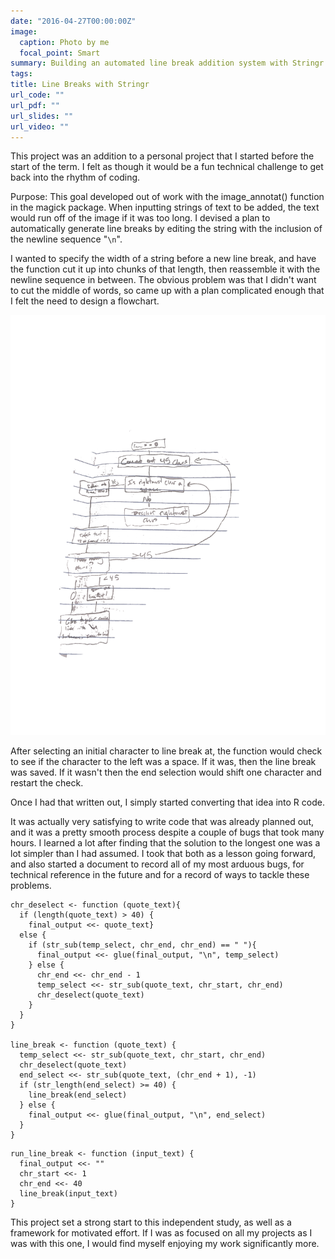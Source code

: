 ```yaml
---
date: "2016-04-27T00:00:00Z"
image:
  caption: Photo by me
  focal_point: Smart
summary: Building an automated line break addition system with Stringr
tags:
title: Line Breaks with Stringr
url_code: ""
url_pdf: ""
url_slides: ""
url_video: ""
---
```


This project was an addition to a personal project that I started before the start of the term. I felt as though it would be a fun technical challenge to get back into the rhythm of coding.

Purpose:
This goal developed out of work with the image_annotat() function in the magick package. When inputting strings of text to be added, the text would run off of the image if it was too long. I devised a plan to automatically generate line breaks by editing the string with the inclusion of the newline sequence "`\n`".

I wanted to specify the width of a string before a new line break, and have the function cut it up into chunks of that length, then reassemble it with the newline sequence in between. The obvious problem was that I didn't want to cut the middle of words, so came up with a plan complicated enough that I felt the need to design a flowchart.

![A photo of the flowchart I wrote out](flow_chart.jpg)

After selecting an initial character to line break at, the function would check to see if the character to the left was a space. If it was, then the line break was saved. If it wasn't then the end selection would shift one character and restart the check.

Once I had that written out, I simply started converting that idea into R code.

It was actually very satisfying to write code that was already planned out, and it was a pretty smooth process despite a couple of bugs that took many hours. I learned a lot after finding that the solution to the longest one was a lot simpler than I had assumed. I took that both as a lesson going forward, and also started a document to record all of my most arduous bugs, for technical reference in the future and for a record of ways to tackle these problems.


```{r define line break function}
chr_deselect <- function (quote_text){
  if (length(quote_text) > 40) {
    final_output <<- quote_text}
  else {
    if (str_sub(temp_select, chr_end, chr_end) == " "){
      final_output <<- glue(final_output, "\n", temp_select)
    } else {
      chr_end <<- chr_end - 1
      temp_select <<- str_sub(quote_text, chr_start, chr_end)
      chr_deselect(quote_text)
    }
  }
}
  
line_break <- function (quote_text) {
  temp_select <<- str_sub(quote_text, chr_start, chr_end)
  chr_deselect(quote_text)
  end_select <<- str_sub(quote_text, (chr_end + 1), -1)
  if (str_length(end_select) >= 40) {
    line_break(end_select)
  } else {
    final_output <<- glue(final_output, "\n", end_select)
  } 
}

```

```{r running line break}
run_line_break <- function (input_text) {
  final_output <<- ""
  chr_start <<- 1
  chr_end <<- 40
  line_break(input_text)
}
```

This project set a strong start to this independent study, as well as a framework for motivated effort. If I was as focused on all my projects as I was with this one, I would find myself enjoying my work significantly more.